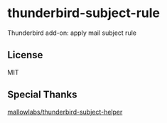thunderbird-subject-rule
========================

Thunderbird add-on: apply mail subject rule


## License
MIT 


## Special Thanks
[mallowlabs/thunderbird-subject-helper](https://github.com/mallowlabs/thunderbird-subject-helper)